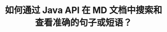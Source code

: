 ---
############################# Static ############################
layout: "auto-gen-gist"
draft: false
path: "zh/search/java/phrase/md/"
otherformats: PDF DOC DOT DOCX DOCM DOTX DOTM TXT ODT OTT RTF XLS XLT XLSX XLSM XLSB XLTX XLTM XLA XLAM ODS OTS CSV TSV XML PPT PPS POT PPTX PPTM POTX POTM PPSX PPSM ODP PST OST EML EMLX MSG ONE ZIP MHTML CHM EPUB  FB2 

############################# Head ############################
head_title: "在 MD 文档中搜索和查找准确短语的 Java API"
head_description: "GroupDocs.Search Java API 帮助程序员通过 Java 在 MD 文档的文本中嵌入短语搜索和发现给定的单词序列或确切的短语。"

############################# Header ############################
title: "如何通过 Java API 在 MD 文档中搜索和查看准确的句子或短语？"
description: "GroupDocs.Search Java API 提供了对高级搜索功能的完整支持，使软件开发人员能够通过短语搜索或精确句子搜索在 MD 文档中搜索出精确的句子或短语。"

######################### Download Button #######################
button:
    enable: true

############################# About ############################
about:
    enable: true
    title: "什么是短语搜索以及如何在 Java 应用程序中使用它？"
    content: |
       短语搜索是在文档或网页中搜索确切句子或短语而不是关键字的一种非常有效的方法。这意味着当用户搜索一个确切的短语时，他们希望以它们出现的特定顺序查找所有搜索词。该网页将分享有关用户如何开发业务应用程序和工具以使用 Java API 进行高效文档和网页搜索的信息。 GroupDocs.Search for Java 是组织良好且高效的 Java API，它使软件开发人员能够在自己的应用程序中操作基本到高级的文本搜索操作，而无需安装任何第三方软件。该 API 包含了许多与文档搜索相关的有价值的功能，例如简单或布尔搜索、模糊搜索、区分大小写搜索、同义词、同音字、通配符、对象类型搜索、设置数据范围和其他类型的查询，以快速优雅地搜索信息。此外，它还支持识别以与您的键盘布局不匹配的语言编写的搜索查询。 

############################# content ############################
steps:
    enable: true
    block:
    - title_left: "通过 Java 在 MD 文档中进行短语搜索"
      content_left: |
       GroupDocs.Search Java API 包含对高级搜索的完整支持，使软件专业人员能够创建具有搜索功能和易用性的强大软件应用程序。 下面的 Java 代码展示了如何用几行代码以文本和对象形式执行短语搜索。

      title_right: "MD 文件中的精确句子搜索"
      content_right: |
         * 定义索引文件夹和文档文件夹的路径。
         * 通过调用 [Index](https://apireference.groupdocs.com/search/java/com.groupdocs.search/Index#Index(java.lang.String)) 类的实例在指定文件夹中创建索引
         * 通过调用 [add](https://apireference.groupdocs.com/search/java/com.groupdocs.search/Index#add(java.lang.String)) 方法从指定文件夹索引文档
         * 通过调用 [Search](https://apireference.groupdocs.com/search/java/com.groupdocs.search/Index#search(com.groupdocs.search.SearchQuery)) 方法进行文本查询搜索
         * 以对象形式搜索短语“短语文本”
         * 通过调用 [createWordQuery](https://apireference.groupdocs.com/search/java/com.groupdocs.search/SearchQuery#createWordQuery(java.lang.String)) 方法创建 word1、word2 和创建子查询 3
         * 通过调用 [CreatePhraseSearchQuery](https://apireference.groupdocs.com/search/java/com.groupdocs.search/SearchQuery#createPhraseSearchQuery(com.groupdocs.search.SearchQuery...)) 组合子查询来创建新的搜索查询方法
         * 开始搜索并显示搜索结果
         
        
      gisthash: "396c41cda822cf79f31dd37c6740fa03"
      gistfile: "phrase_search_in_text_queries_java.java"

    - title_left: "通过 Java 通过 MD 文件应用通配符短语搜索"
      content_left: |
        GroupDocs.Search for Java 使软件程序员能够在 Java 应用程序中搜索 MD 文件时添加通配符短语搜索功能。 以下 Java 代码示例演示了如何使用 Java API 在各种文档类型中应用通配符短语搜索。

      title_right: "在 Java 中使用通配符进行短语搜索"
      content_right: |
        * 定义索引文件夹和文档文件夹的路径。
        * 通过调用 [Index](https://apireference.groupdocs.com/search/java/com.groupdocs.search/Index#Index(java.lang.String)) 类的实例在指定文件夹中创建索引
        * 通过调用 [add](https://apireference.groupdocs.com/search/java/com.groupdocs.search/Index#add(java.lang.String)) 方法从指定文件夹索引文档
        * 通过调用 [Search](https://apireference.groupdocs.com/search/java/com.groupdocs.search/Index#search(com.groupdocs.search.SearchQuery)) 方法进行文本查询搜索
        * 以对象形式搜索短语“短语文本”
        * 通过调用 [createWordQuery](https://apireference.groupdocs.com/search/java/com.groupdocs.search/SearchQuery#createWordQuery(java.lang.String)) 方法创建 word1 和 word3
        * 通过调用 [createWildcardQuery](https://apireference.groupdocs.com/search/java/com.groupdocs.search/SearchQuery#createWildcardQuery(int,%20int)) 方法创建通配符2
        * 通过调用 [CreatePhraseSearchQuery](https://apireference.groupdocs.com/search/java/com.groupdocs.search/SearchQuery#createPhraseSearchQuery(com.groupdocs.search.SearchQuery...)) 组合子查询来创建新的短语搜索查询） 方法
        * 开始搜索并显示搜索结果
     
      gisthash: "f21c8c4572883fecc0eeef82c2b814b1"
      gistfile: "use_wildcards_in_phrase_search_java.java"
      
    - title_left: "用于组合短语搜索和其他类型搜索的 Java API"
      content_left: |
        GroupDocs.Search Java API 允许软件程序员轻松地将短语搜索与其他类型的搜索结合起来。 以下 Java 代码显示了如何通过表示单词和单词中字符的通配符执行短语搜索。

      title_right: "如何结合短语搜索和其他搜索"
      content_right: |
        * 定义索引文件夹和文档文件夹的路径。
        * 通过调用 [Index](https://apireference.groupdocs.com/search/java/com.groupdocs.search/Index#Index(java.lang.String)) 类的实例在指定文件夹中创建索引
        * 通过调用 [add](https://apireference.groupdocs.com/search/java/com.groupdocs.search/Index#add(java.lang.String)) 方法从指定文件夹索引文档
        * 通过调用 [Search](https://apireference.groupdocs.com/search/java/com.groupdocs.search/Index#search(com.groupdocs.search.SearchQuery)) 方法进行文本查询搜索
        * 以对象形式搜索短语“短语文本”
        * 定义字模式并附加字符串并附加通配符
        * 通过调用 [CreateWordPatternQuery](https://apireference.groupdocs.com/search/java/com.groupdocs.search/SearchQuery#createWordPatternQuery(com.groupdocs.search.common.WordPattern)) 方法创建 wordPattern1 和创建 word3
        * 通过调用 [createWildcardQuery](https://apireference.groupdocs.com/search/java/com.groupdocs.search/SearchQuery#createWildcardQuery(int,%20int)) 方法创建通配符2
        * 通过调用 [CreatePhraseSearchQuery](https://apireference.groupdocs.com/search/java/com.groupdocs.search/SearchQuery#createPhraseSearchQuery(com.groupdocs.search.SearchQuery...)) 组合子查询来创建新的短语搜索查询） 方法
        * 开始搜索并显示搜索结果
     
      gisthash: "dbd0f2eb292796e63e6213461f080e0c"
      gistfile: "combine_phrase_search_with_others_java.java"

    - title_left: "系统要求"
      content_left: |
       所有主要平台和操作系统都支持 GroupDocs.Search for Java。 如需完整的系统要求指南，请在执行以下代码之前访问 [系统要求](https://docs.groupdocs.com/search/java/system-requirements/)，请确保您已安装以下先决条件 系统：
        * 操作系统：Microsoft Windows、Linux、MacOS
        * Java 版本支持：J2SE 7.0 (1.7)、J2SE 8.0 (1.8) 或以上
        * 获取最新版本的 GroupDocs.Search for Java APIs from GroupDocs [Repository](https://repository.groupdocs.com/repo/com/groupdocs/groupdocs-search/)
        
      title_right: "为什么使用 GroupDocs.Search"
      content_right: |
        * 在内存和磁盘上创建搜索索引。
        * 从文件、流或结构索引的能力。
        *受密码保护的文档索引支持。
        * 支持合并多个索引。
        * 在搜索索引期间过滤文档。
        * 搜索期间的拼写检查支持。
        * 完全支持混合字符
        * 将不同类型的搜索组合到一个搜索查询中。
        * 简单的单词和正则表达式搜索支持
        * 完全支持搜索查询中的别名替换。

demos:
    enable: true
        

more_formats:
    enable: true


back_to_top:
    enable: true
---